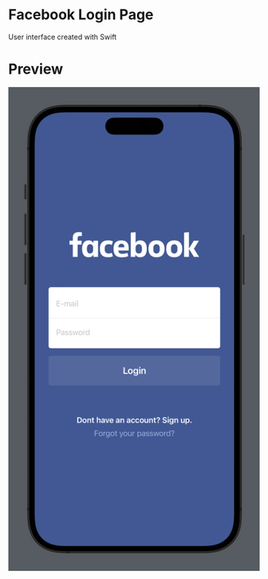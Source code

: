 # Facebook Login Page
User interface created with Swift

# Preview
<img src="preview.png" alt="App Preview" />